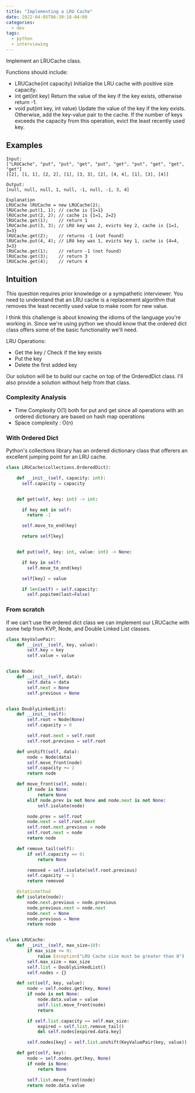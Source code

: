 ```yaml
---
title: "Implementing a LRU Cache"
date: 2022-04-05T06:39:18-04:00
categories:
  - dev
tags:
  - python
  - interviewing
---
```


Implement an LRUCache class.


Functions should include:
- LRUCache(int capacity) Initialize the LRU cache with positive size capacity.
- int get(int key) Return the value of the key if the key exists, otherwise return -1.
- void put(int key, int value) Update the value of the key if the key exists. Otherwise, add the key-value pair to the cache. If the number of keys exceeds the capacity from this operation, evict the least recently used key.


## Examples
```
Input:
["LRUCache", "put", "put", "get", "put", "get", "put", "get", "get", "get"]
[[2], [1, 1], [2, 2], [1], [3, 3], [2], [4, 4], [1], [3], [4]]

Output:
[null, null, null, 1, null, -1, null, -1, 3, 4]

Explanation
LRUCache lRUCache = new LRUCache(2);
lRUCache.put(1, 1); // cache is {1=1}
lRUCache.put(2, 2); // cache is {1=1, 2=2}
lRUCache.get(1);    // return 1
lRUCache.put(3, 3); // LRU key was 2, evicts key 2, cache is {1=1, 3=3}
lRUCache.get(2);    // returns -1 (not found)
lRUCache.put(4, 4); // LRU key was 1, evicts key 1, cache is {4=4, 3=3}
lRUCache.get(1);    // return -1 (not found)
lRUCache.get(3);    // return 3
lRUCache.get(4);    // return 4
```

## Intuition

This question requires prior knowledge or a sympathetic interviewer. You need to understand that an LRU cache is a replacement algorithm that removes the least recently used value to make room for new value.

I think this challenge is about knowing the idioms of the language you're working in. Since we're using python we should know that the ordered dict class offers some of the basic functionality we'll need.

LRU Operations:
- Get the key / Check if the key exists
- Put the key
- Delete the first added key

Our solution will be to build our cache on top of the OrderedDict class. I'll also provide a solution without help from that class.

### Complexity Analysis

- Time Complexity O(1) both for put and get since all operations with an ordered dictionary are based on hash map operations
- Space complexity : O(n)

### With Ordered Dict

Python's collections library has an ordered dictionary class that offerers an excellent jumping point for an LRU cache.

``` python
class LRUCache(collections.OrderedDict):

    def __init__(self, capacity: int):
      self.capacity = capacity


    def get(self, key: int) -> int:

      if key not in self:
        return -1

      self.move_to_end(key)

      return self[key]


    def put(self, key: int, value: int) -> None:

      if key in self:
        self.move_to_end(key)

      self[key] = value

      if len(self) > self.capacity:
        self.popitem(last=False)
```

### From scratch

If we can't use the ordered dict class we can implement our LRUCache with some help from KVP, Node, and Double Linked List classes.

``` python
class KeyValuePair:
    def __init__(self, key, value):
        self.key = key
        self.value = value


class Node:
    def __init__(self, data):
        self.data = data
        self.next = None
        self.previous = None


class DoublyLinkedList:
    def __init__(self):
        self.root = Node(None)
        self.capacity = 0

        self.root.next = self.root
        self.root.previous = self.root

    def unshift(self, data):
        node = Node(data)
        self.move_front(node)
        self.capacity += 1
        return node

    def move_front(self, node):
        if node is None:
            return None
        elif node.prev is not None and node.next is not None:
            self.isolate(node)

        node.prev = self.root
        node.next = self.root.next
        self.root.next.previous = node
        self.root.next = node
        return node

    def remove_tail(self):
        if self.capacity == 0:
            return None

        removed = self.isolate(self.root.previous)
        self.capacity -= 1
        return removed

    @staticmethod
    def isolate(node):
        node.next.previous = node.previous
        node.previous.next = node.next
        node.next = None
        node.previous = None
        return node


class LRUCache:
    def __init__(self, max_size=10):
        if max_size <= 0:
            raise Exception("LRU Cache size must be greater than 0")
        self.max_size = max_size
        self.list = DoublyLinkedList()
        self.nodes = {}

    def set(self, key, value):
        node = self.nodes.get(key, None)
        if node is not None:
            node.data.value = value
            self.list.move_front(node)
            return

        if self.list.capacity == self.max_size:
            expired = self.list.remove_tail()
            del self.nodes[expired.data.key]

        self.nodes[key] = self.list.unshift(KeyValuePair(key, value))

    def get(self, key):
        node = self.nodes.get(key, None)
        if node is None:
            return None

        self.list.move_front(node)
        return node.data.value
```
